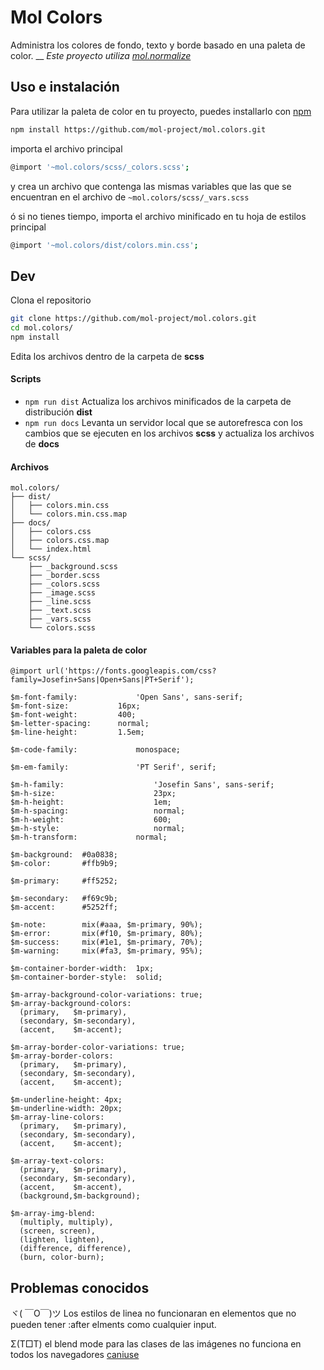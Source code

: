 # Mol Colors #

Administra los colores de fondo, texto y borde basado en una paleta de color.
__
*Este proyecto utiliza [mol.normalize](https://github.com/mol-project/mol.normalize)*


## Uso e instalación
Para utilizar la paleta de color en tu proyecto, puedes installarlo con [npm](https://www.npmjs.com/)
```sh
npm install https://github.com/mol-project/mol.colors.git
```
importa el archivo principal
```sh
@import '~mol.colors/scss/_colors.scss';
```
y crea un archivo que contenga las mismas variables que las que se encuentran en
el archivo de `~mol.colors/scss/_vars.scss`

ó si no tienes tiempo, importa el archivo minificado en tu hoja de estilos principal
```sh
@import '~mol.colors/dist/colors.min.css';
```


## Dev
Clona el repositorio
```sh
git clone https://github.com/mol-project/mol.colors.git
cd mol.colors/
npm install
```
Edita los archivos dentro de la carpeta de **scss**

#### Scripts
- `npm run dist` Actualiza los archivos minificados de la carpeta de distribución **dist**
- `npm run docs` Levanta un servidor local que se autorefresca con los cambios que se ejecuten en los archivos **scss** y actualiza los archivos de **docs**

#### Archivos
```text
mol.colors/
├── dist/
│   ├── colors.min.css
│   └── colors.min.css.map
├── docs/
│   ├── colors.css
│   ├── colors.css.map
│   └── index.html
└── scss/
    ├── _background.scss
    ├── _border.scss
    ├── _colors.scss
    ├── _image.scss
    ├── _line.scss
    ├── _text.scss
    ├── _vars.scss
    └── colors.scss
```

#### Variables para la paleta de color
```text
@import url('https://fonts.googleapis.com/css?family=Josefin+Sans|Open+Sans|PT+Serif');

$m-font-family: 			'Open Sans', sans-serif;
$m-font-size:       	16px;
$m-font-weight:     	400;
$m-letter-spacing:  	normal;
$m-line-height:     	1.5em;

$m-code-family: 			monospace;

$m-em-family: 				'PT Serif', serif;

$m-h-family: 					'Josefin Sans', sans-serif;
$m-h-size:   					23px;
$m-h-height: 					1em;
$m-h-spacing:					normal;
$m-h-weight: 					600;
$m-h-style:  					normal;
$m-h-transform:  			normal;

$m-background:  #0a0838;
$m-color:       #ffb9b9;

$m-primary:     #ff5252;

$m-secondary:   #f69c9b;
$m-accent:      #5252ff;

$m-note:        mix(#aaa, $m-primary, 90%);
$m-error:       mix(#f10, $m-primary, 80%);
$m-success:     mix(#1e1, $m-primary, 70%);
$m-warning:     mix(#fa3, $m-primary, 95%);

$m-container-border-width:  1px;
$m-container-border-style:  solid;

$m-array-background-color-variations: true;
$m-array-background-colors:
  (primary,   $m-primary),
  (secondary, $m-secondary),
  (accent,    $m-accent);

$m-array-border-color-variations: true;
$m-array-border-colors:
  (primary,   $m-primary),
  (secondary, $m-secondary),
  (accent,    $m-accent);

$m-underline-height: 4px;
$m-underline-width: 20px;
$m-array-line-colors:
  (primary,   $m-primary),
  (secondary, $m-secondary),
  (accent,    $m-accent);

$m-array-text-colors:
  (primary,   $m-primary),
  (secondary, $m-secondary),
  (accent,    $m-accent),
  (background,$m-background);

$m-array-img-blend:
  (multiply, multiply),
  (screen, screen),
  (lighten, lighten),
  (difference, difference),
  (burn, color-burn);

```

## Problemas conocidos

ヾ( ￣O￣)ツ Los estilos de linea no funcionaran en elementos que no pueden tener :after elments como cualquier input.

Σ(T□T) el blend mode para las clases de las imágenes no funciona en todos los navegadores [caniuse](https://caniuse.com/#feat=css-backgroundblendmode)
